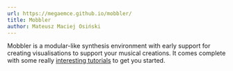 ```yaml
---
url: https://megaemce.github.io/mobbler/
title: Mobbler
author: Mateusz Maciej Osiński
---
```


Mobbler is a modular-like synthesis environment with early support for creating visualisations to support your musical creations. It comes complete with some really [interesting tutorials](https://github.com/Megaemce/mobbler/wiki/Tutorials) to get you started.
